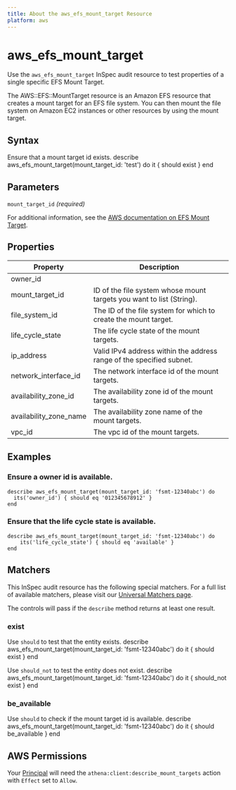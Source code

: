 ```yaml
---
title: About the aws_efs_mount_target Resource
platform: aws
---
```


# aws\_efs\_mount\_target

Use the `aws_efs_mount_target` InSpec audit resource to test properties of a single specific EFS Mount Target.

The AWS::EFS::MountTarget resource is an Amazon EFS resource that creates a mount target for an EFS file system. You can then mount the file system on Amazon EC2 instances or other resources by using the mount target.

## Syntax

Ensure that a mount target id exists.
    describe aws_efs_mount_target(mount_target_id: 'test') do
      it { should exist }
    end

## Parameters

`mount_target_id` _(required)_

For additional information, see the [AWS documentation on EFS Mount Target](https://docs.aws.amazon.com/AWSCloudFormation/latest/UserGuide/aws-resource-efs-mounttarget.html).

## Properties

| Property | Description|
| --- | --- |
| owner_id | | The owner id of the mount targets. | |
| mount_target_id | ID of the file system whose mount targets you want to list (String). |
| file_system_id | The ID of the file system for which to create the mount target. |
| life_cycle_state | The life cycle state of the mount targets. |
| ip_address | Valid IPv4 address within the address range of the specified subnet. |
| network_interface_id | The network interface id of the mount targets. |
| availability_zone_id | The availability zone id of the mount targets. |
| availability_zone_name | The availability zone name of the mount targets. |
| vpc_id | The vpc id of the mount targets. |

## Examples

### Ensure a owner id is available.
    describe aws_efs_mount_target(mount_target_id: 'fsmt-12340abc') do
      its('owner_id') { should eq '012345678912' }
    end

### Ensure that the life cycle state is available.
    describe aws_efs_mount_target(mount_target_id: 'fsmt-12340abc') do
        its('life_cycle_state') { should eq 'available' }
    end

## Matchers

This InSpec audit resource has the following special matchers. For a full list of available matchers, please visit our [Universal Matchers page](https://www.inspec.io/docs/reference/matchers/).

The controls will pass if the `describe` method returns at least one result.

### exist

Use `should` to test that the entity exists.
    describe aws_efs_mount_target(mount_target_id: 'fsmt-12340abc') do
      it { should exist }
    end

Use `should_not` to test the entity does not exist.
    describe aws_efs_mount_target(mount_target_id: 'fsmt-12340abc') do
      it { should_not exist }
    end

### be_available

Use `should` to check if the mount target id is available.
    describe aws_efs_mount_target(mount_target_id: 'fsmt-12340abc') do
      it { should be_available }
    end

## AWS Permissions

Your [Principal](https://docs.aws.amazon.com/IAM/latest/UserGuide/intro-structure.html#intro-structure-principal) will need the `athena:client:describe_mount_targets` action with `Effect` set to `Allow`.